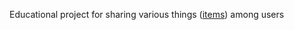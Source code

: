 Educational project for sharing various things ([items](model/src/main/java/alexander/sergeev/stuff_sharing_app/item/model/Item.java "Item.java")) among users
